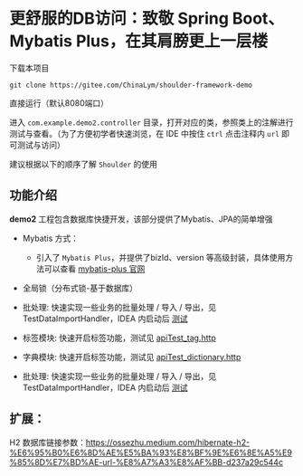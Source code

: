 # 更舒服的DB访问：致敬 Spring Boot、Mybatis Plus，在其肩膀更上一层楼

下载本项目

```
git clone https://gitee.com/ChinaLym/shoulder-framework-demo
```

直接运行（默认8080端口）

进入 `com.example.demo2.controller` 目录，打开对应的类，参照类上的注解进行测试与查看。（为了方便初学者快速浏览，在 IDE 中按住 `ctrl` 点击注释内 `url` 即可测试与访问）

建议根据以下的顺序了解 `Shoulder` 的使用

## 功能介绍

**demo2** 工程包含数据库快捷开发，该部分提供了Mybatis、JPA的简单增强

- Mybatis 方式：
    - 引入了 `Mybatis Plus`，并提供了bizId、version 等高级封装，具体使用方法可以查看 [mybatis-plus 官网](https://baomidou.com/)

- 全局锁（分布式锁-基于数据库）

- 批处理: 快速实现一些业务的批量处理 / 导入 / 导出，见 TestDataImportHandler，IDEA 内启动后 [测试](apiTest_batch.http)
- 标签模块: 快速开启标签功能，测试见 [apiTest_tag.http](apiTest_tag.http)
- 字典模块: 快速开启标签功能，测试见 [apiTest_dictionary.http](apiTest_dictionary.http)
- 批处理: 快速实现一些业务的批量处理 / 导入 / 导出，见 TestDataImportHandler，IDEA 内启动后 [测试](apiTest_batch.http)

## 扩展：
H2 数据库链接参数：https://ossezhu.medium.com/hibernate-h2-%E6%95%B0%E6%8D%AE%E5%BA%93%E8%BF%9E%E6%8E%A5%E9%85%8D%E7%BD%AE-url-%E8%A7%A3%E8%AF%BB-d237a29c544c